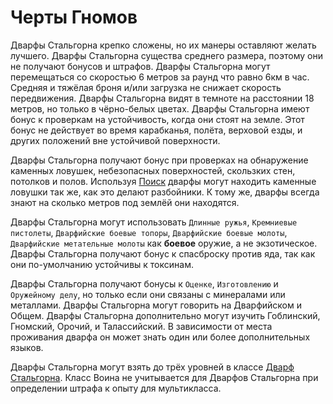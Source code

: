 # Черты Гномов

<plate name="Грубость" subtype="Черта" img="Achievement_Character_Dwarf_Male.png" stats="+2ВЫН, -2ХАР">
  Дварфы Стальгорна крепко сложены, но их манеры оставляют желать лучшего.
</plate>
<plate name="Средние размеры" subtype="Черта" img="strength.png">
  Дварфы Стальгорна существа среднего размера, поэтому они не получают бонусов и штрафов.
</plate>
<plate name="Средняя скорость" subtype="Черта" img="speed.png" stats="6м, 6км">
  Дварфы Стальгорна могут перемещаться со скоростью 6 метров за раунд что равно 6км в час. Средняя и тяжёлая броня и/или загрузка не снижает скорость передвижения.
</plate>
<plate name="Темнозрение" subtype="Черта" img="nightvision.png" stats="18м">
  Дварфы Стальгорна видят в темноте на расстоянии 18 метров, но только в чёрно-белых цветах.
</plate>
<plate name="Стабильность" subtype="Черта" img="stability.png" stats="+4БСБ">
  Дварфы Стальгорна имеют бонус к проверкам на устойчивость, когда они стоят на земле. Этот бонус не действует во время карабканья, полёта, верховой езды, и других положений вне устойчивой поверхности.
</plate>
<plate name="Знание камня" subtype="Черта" img="stonemagic.png" stats="+2НВК">

  Дварфы Стальгорна получают бонус при проверках на обнаружение каменных ловушек, небезопасных поверхностей, скользких стен, потолков и полов. Используя [Поиск]("../skills/search.md") дварфы могут находить каменные ловушки так же, как это делают разбойники. К тому же, дварфы всегда знают на сколько метров под землёй они находятся.
</plate>
<plate name="Любимое оружие" subtype="Черта" img="weaponsmith.png">

  Дварфы Стальгорна могут использовать `Длинные ружья`, `Кремниевые пистолеты`, `Дварфийские боевые топоры`, `Дварфийские боевые молоты`, `Дварфийские метательные молоты` как **боевое** оружие, а не экзотическое.
</plate>
<plate name="Плотная кожа" subtype="Черта" img="dwarfsome.png" stats="+2БСБ">
  Дварфы Стальгорна получают бонус к спасброску против яда, так как они по-умолчанию устойчивы к токсинам.
</plate>
<plate name="Оценка материалов" subtype="Черта" img="glass.png" stats="+2НВК">

  Дварфы Стальгорна получают бонусы к `Оценке`, `Изготовлению` и `Оружейному делу`, но только если они связаны с минералами или металлами.
</plate>
<plate name="Дварфийские языки" subtype="Черта" img="lang.png">
  Дварфы Стальгорна могут говорить на Дварфийском и Общем.
</plate>
<plate name="Дварфийские языки: дополнительно" subtype="Черта" img="lang.png">
  Дварфы Стальгорна дополнительно могут изучить Гоблинский, Гномский, Орочий, и Талассийский. В зависимости от места проживания дварфа он может знать один или более дополнительных языков. 
</plate>
<plate name="Класс: Дварф Стальгорна" subtype="Черта" img="dwarves.png">

  Дварфы Стальгорна могут взять до трёх уровней в классе [Дварф Стальгорна](../dwarfclass.md).
</plate>
<plate name="Предпочитаемый класс: Воин" subtype="Черта" img="warrior.png">
  Класс Воина не учитывается для Дварфов Стальгорна при определении штрафа к опыту для мультикласса.
</plate>